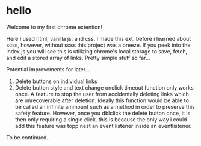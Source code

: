 # hello

Welcome to my first chrome extention!

Here I used html, vanilla js, and css. I made this ext. before i learned about scss, however, without scss this project was a breeze.
If you peek into the index.js you will see this is utilizing chrome's local storage to save, fetch, and edit a stored array of links. Pretty simple stuff so far...


Potential improvements for later...

1. Delete buttons on individual links
2. Delete button style and text change onclick timeout function only works once. A feature to stop the user from accidentally deleting links which are unrecoverable after deletion. Ideally this function would be able to be called an infinite ammount such as a method in order to preserve this safety feature. However, once you dblclick the delete button once, it is then only requiring a single click. this is because the only way i could add this feature was topp nest an event listener inside an eventlistener.

To be continued..

